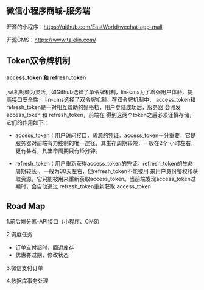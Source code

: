 ## 微信小程序商城-服务端

开源的小程序：https://github.com/EastWorld/wechat-app-mall

开源CMS：https://www.talelin.com/

## Token双令牌机制

#### access_token 和 refresh_token

jwt机制颇为灵活，如Github选择了单令牌机制，lin-cms为了增强用户体验、提高接口安全性， lin-cms选择了双令牌机制。在双令牌机制中，
access_token和refresh_token是一对相互帮助的好搭档，用户登陆成功后，服务器 会颁发 access_token 和 refresh_token，前端在
得到这两个token之后必须谨慎存储，它们的作用如下：

- access_token：用户访问接口，资源的凭证。access_token十分重要，它是服务器对前端有力控制的唯一途径，其生存周期较短，一般在2个
小时左右，更有甚者，其生命周期只有15分钟。

- refresh_token：用户重新获得access_token的凭证。refresh_token的生命周期较长 ，一般为30天左右，但refresh_token不能被用
来用户身份鉴权和获取资源，它只能被用来重新获取access_token。当前端发现access_token过期时，会自动通过 refresh_token重新获取
access_token

## Road Map

1.前后端分离-API接口（小程序、CMS）

2.调度任务
  - 订单支付超时，回退库存
  - 优惠券过期，修改状态

3.微信支付订单

4.数据库事务处理